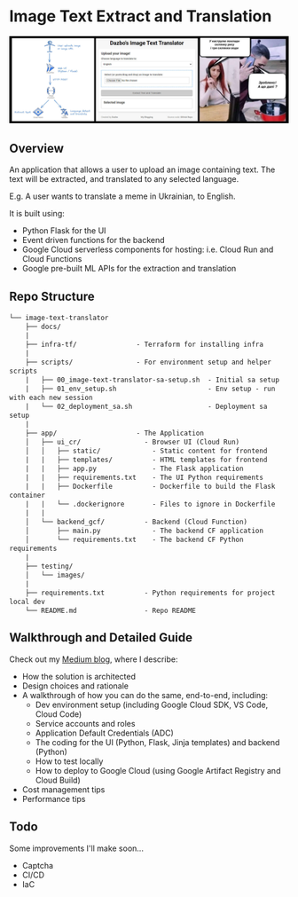 # Image Text Extract and Translation

![Image-Text-Translator Application](docs/image-text-translator-amalgam.jpg)
## Overview

An application that allows a user to upload an image containing text. The text will be extracted, and translated to any selected language.

E.g. A user wants to translate a meme in Ukrainian, to English.

It is built using:

- Python Flask for the UI
- Event driven functions for the backend
- Google Cloud serverless components for hosting: i.e. Cloud Run and Cloud Functions
- Google pre-built ML APIs for the extraction and translation

## Repo Structure

```text
└── image-text-translator
    ├── docs/
    |
    ├── infra-tf/               - Terraform for installing infra
    |
    ├── scripts/                - For environment setup and helper scripts
    |   ├── 00_image-text-translator-sa-setup.sh  - Initial sa setup
    |   ├── 01_env_setup.sh                       - Env setup - run with each new session
    |   └── 02_deployment_sa.sh                   - Deployment sa setup
    |
    ├── app/                    - The Application
    │   ├── ui_cr/                - Browser UI (Cloud Run)
    │   │   ├── static/             - Static content for frontend
    |   |   ├── templates/          - HTML templates for frontend
    |   |   ├── app.py              - The Flask application
    |   |   ├── requirements.txt    - The UI Python requirements
    |   |   ├── Dockerfile          - Dockerfile to build the Flask container
    |   |   └── .dockerignore       - Files to ignore in Dockerfile
    |   |
    │   └── backend_gcf/          - Backend (Cloud Function)
    │       ├── main.py             - The backend CF application
    │       └── requirements.txt    - The backend CF Python requirements
    |
    ├── testing/
    │   └── images/
    |
    ├── requirements.txt          - Python requirements for project local dev
    └── README.md                 - Repo README
```

## Walkthrough and Detailed Guide

Check out my [Medium blog](https://medium.com/google-cloud/building-a-serverless-image-text-extractor-and-translator-using-google-cloud-pre-trained-ai-adfdccdb18d9), where I describe:

- How the solution is architected
- Design choices and rationale
- A walkthrough of how you can do the same, end-to-end, including:
  - Dev environment setup (including Google Cloud SDK, VS Code, Cloud Code)
  - Service accounts and roles
  - Application Default Credentials (ADC)
  - The coding for the UI (Python, Flask, Jinja templates) and backend (Python)
  - How to test locally
  - How to deploy to Google Cloud (using Google Artifact Registry and Cloud Build)
- Cost management tips
- Performance tips

## Todo

Some improvements I'll make soon...

- Captcha
- CI/CD
- IaC